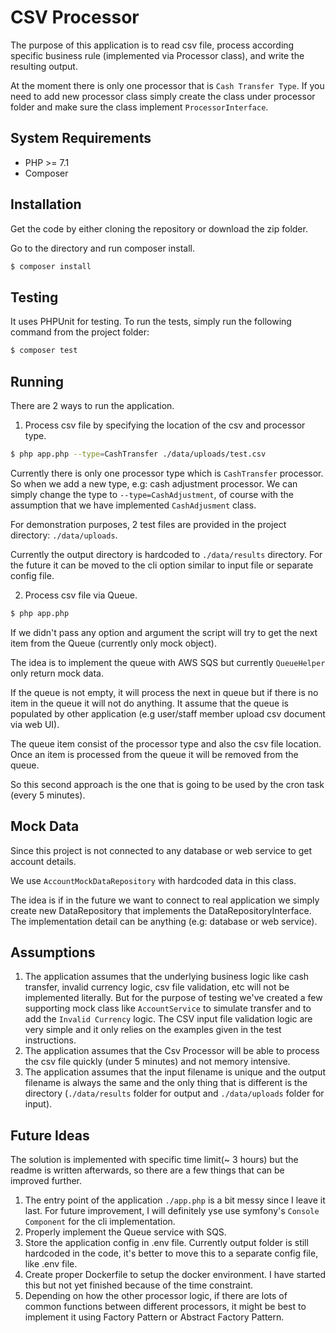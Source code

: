 # CSV Processor
The purpose of this application is to read csv file, process according specific business rule (implemented via Processor class), and write the resulting output.


At the moment there is only one processor that is `Cash Transfer Type`.
If you need to add new processor class simply create the class under processor folder and make sure the class implement `ProcessorInterface`.

## System Requirements  

- PHP >= 7.1
- Composer

## Installation

Get the code by either cloning the repository or download the zip folder.

Go to the directory and run composer install.

```bash
$ composer install
```

## Testing

It uses PHPUnit for testing.
To run the tests, simply run the following command from the project folder:

```bash
$ composer test
```

## Running

There are 2 ways to run the application.

1. Process csv file by specifying the location of the csv and processor type.
```bash
$ php app.php --type=CashTransfer ./data/uploads/test.csv
```
Currently there is only one processor type which is `CashTransfer` processor. So when we add a new type, e.g: cash adjustment processor. We can simply change the type to `--type=CashAdjustment`, of course with the assumption that we have implemented `CashAdjusment` class.

For demonstration purposes, 2 test files are provided in the project directory: `./data/uploads`.

Currently the output directory is hardcoded to `./data/results` directory. For the future it can be moved to the cli option similar to input file or separate config file. 


2. Process csv file via Queue.
```bash
$ php app.php
```

If we didn't pass any option and argument the script will try to get the next item from the Queue (currently only mock object).
 
The idea is to implement the queue with AWS SQS but currently `QueueHelper` only return mock data.

If the queue is not empty, it will process the next in queue but if there is no item in the queue it will not do anything. 
It assume that the queue is populated by other application (e.g user/staff member upload csv document via web UI).

The queue item consist of the processor type and also the csv file location. Once an item is processed from the queue it will be removed from the queue. 

So this second approach is the one that is going to be used by the cron task (every 5 minutes).


## Mock Data
Since this project is not connected to any database or web service to get account details.

We use `AccountMockDataRepository` with hardcoded data in this class.

The idea is if in the future we want to connect to real application we simply create new DataRepository that implements the DataRepositoryInterface. The implementation detail can be anything (e.g: database or web service).

## Assumptions
1. The application assumes that the underlying business logic like cash transfer, invalid currency logic, csv file validation, etc will not be implemented literally. 
But for the purpose of testing we've created a few supporting mock class like `AccountService` to simulate transfer and to add the `Invalid Currency` logic. The CSV input file validation logic are very simple and it only relies on the examples given in the test instructions.
2. The application assumes that the Csv Processor will be able to process the csv file quickly (under 5 minutes) and not memory intensive.
3. The application assumes that the input filename is unique and the output filename is always the same and the only thing that is different is the directory (`./data/results` folder for output and `./data/uploads` folder for input).


## Future Ideas
The solution is implemented with specific time limit(~ 3 hours) but the readme is written afterwards, so there are a few things that can be improved further.


1. The entry point of the application `./app.php` is a bit messy since I leave it last. For future improvement, I will definitely yse use symfony's `Console Component` for the cli implementation.
2. Properly implement the Queue service with SQS. 
3. Store the application config in .env file. Currently output folder is still hardcoded in the code, it's better to move this to a separate config file, like .env file.
4. Create proper Dockerfile to setup the docker environment. I have started this but not yet finished because of the time constraint.
5. Depending on how the other processor logic, if there are lots of common functions between different processors, it might be best to implement it using Factory Pattern or Abstract Factory Pattern.